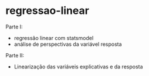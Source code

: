 # regressao-linear

Parte I:
- regressão linear com statsmodel
- análise de perspectivas da variável resposta

Parte II:
- Linearização das variáveis explicativas e da resposta
